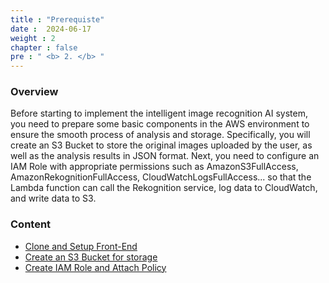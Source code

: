 ```yaml
---
title : "Prerequiste"
date :  2024-06-17 
weight : 2 
chapter : false
pre : " <b> 2. </b> "
---
```


### Overview

Before starting to implement the intelligent image recognition AI system, you need to prepare some basic components in the AWS environment to ensure the smooth process of analysis and storage. Specifically, you will create an S3 Bucket to store the original images uploaded by the user, as well as the analysis results in JSON format. Next, you need to configure an IAM Role with appropriate permissions such as AmazonS3FullAccess, AmazonRekognitionFullAccess, CloudWatchLogsFullAccess... so that the Lambda function can call the Rekognition service, log data to CloudWatch, and write data to S3.

### Content

- [Clone and Setup Front-End](2.1-CloneFrontEnd/)
- [Create an S3 Bucket for storage](2.2-CreateS3Bucket/)
- [Create IAM Role and Attach Policy](2.3-CreateIamRole/)